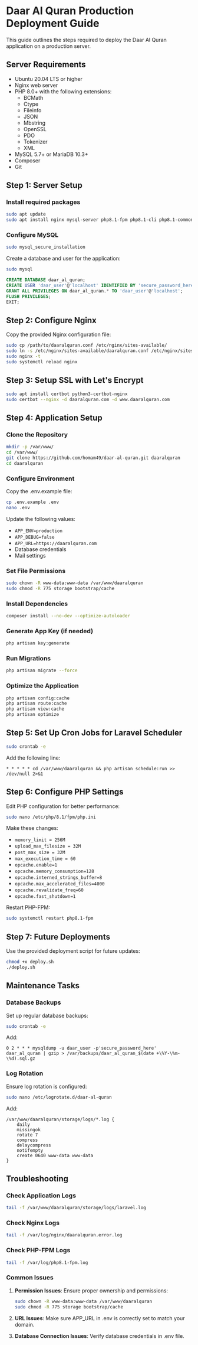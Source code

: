 # Daar Al Quran Production Deployment Guide

This guide outlines the steps required to deploy the Daar Al Quran application on a production server.

## Server Requirements

- Ubuntu 20.04 LTS or higher
- Nginx web server
- PHP 8.0+ with the following extensions:
  - BCMath
  - Ctype
  - Fileinfo
  - JSON
  - Mbstring
  - OpenSSL
  - PDO
  - Tokenizer
  - XML
- MySQL 5.7+ or MariaDB 10.3+
- Composer
- Git

## Step 1: Server Setup

### Install required packages

```bash
sudo apt update
sudo apt install nginx mysql-server php8.1-fpm php8.1-cli php8.1-common php8.1-mysql php8.1-zip php8.1-gd php8.1-mbstring php8.1-curl php8.1-xml php8.1-bcmath php8.1-intl php8.1-readline php8.1-ldap php8.1-msgpack php8.1-igbinary php8.1-redis composer git
```

### Configure MySQL

```bash
sudo mysql_secure_installation
```

Create a database and user for the application:

```bash
sudo mysql
```

```sql
CREATE DATABASE daar_al_quran;
CREATE USER 'daar_user'@'localhost' IDENTIFIED BY 'secure_password_here';
GRANT ALL PRIVILEGES ON daar_al_quran.* TO 'daar_user'@'localhost';
FLUSH PRIVILEGES;
EXIT;
```

## Step 2: Configure Nginx

Copy the provided Nginx configuration file:

```bash
sudo cp /path/to/daaralquran.conf /etc/nginx/sites-available/
sudo ln -s /etc/nginx/sites-available/daaralquran.conf /etc/nginx/sites-enabled/
sudo nginx -t
sudo systemctl reload nginx
```

## Step 3: Setup SSL with Let's Encrypt

```bash
sudo apt install certbot python3-certbot-nginx
sudo certbot --nginx -d daaralquran.com -d www.daaralquran.com
```

## Step 4: Application Setup

### Clone the Repository

```bash
mkdir -p /var/www/
cd /var/www/
git clone https://github.com/homam49/daar-al-quran.git daaralquran
cd daaralquran
```

### Configure Environment

Copy the .env.example file:

```bash
cp .env.example .env
nano .env
```

Update the following values:
- `APP_ENV=production`
- `APP_DEBUG=false`
- `APP_URL=https://daaralquran.com`
- Database credentials
- Mail settings

### Set File Permissions

```bash
sudo chown -R www-data:www-data /var/www/daaralquran
sudo chmod -R 775 storage bootstrap/cache
```

### Install Dependencies

```bash
composer install --no-dev --optimize-autoloader
```

### Generate App Key (if needed)

```bash
php artisan key:generate
```

### Run Migrations

```bash
php artisan migrate --force
```

### Optimize the Application

```bash
php artisan config:cache
php artisan route:cache
php artisan view:cache
php artisan optimize
```

## Step 5: Set Up Cron Jobs for Laravel Scheduler

```bash
sudo crontab -e
```

Add the following line:

```
* * * * * cd /var/www/daaralquran && php artisan schedule:run >> /dev/null 2>&1
```

## Step 6: Configure PHP Settings

Edit PHP configuration for better performance:

```bash
sudo nano /etc/php/8.1/fpm/php.ini
```

Make these changes:
- `memory_limit = 256M`
- `upload_max_filesize = 32M`
- `post_max_size = 32M`
- `max_execution_time = 60`
- `opcache.enable=1`
- `opcache.memory_consumption=128`
- `opcache.interned_strings_buffer=8`
- `opcache.max_accelerated_files=4000`
- `opcache.revalidate_freq=60`
- `opcache.fast_shutdown=1`

Restart PHP-FPM:

```bash
sudo systemctl restart php8.1-fpm
```

## Step 7: Future Deployments

Use the provided deployment script for future updates:

```bash
chmod +x deploy.sh
./deploy.sh
```

## Maintenance Tasks

### Database Backups

Set up regular database backups:

```bash
sudo crontab -e
```

Add:

```
0 2 * * * mysqldump -u daar_user -p'secure_password_here' daar_al_quran | gzip > /var/backups/daar_al_quran_$(date +\%Y-\%m-\%d).sql.gz
```

### Log Rotation

Ensure log rotation is configured:

```bash
sudo nano /etc/logrotate.d/daar-al-quran
```

Add:

```
/var/www/daaralquran/storage/logs/*.log {
    daily
    missingok
    rotate 7
    compress
    delaycompress
    notifempty
    create 0640 www-data www-data
}
```

## Troubleshooting

### Check Application Logs

```bash
tail -f /var/www/daaralquran/storage/logs/laravel.log
```

### Check Nginx Logs

```bash
tail -f /var/log/nginx/daaralquran.error.log
```

### Check PHP-FPM Logs

```bash
tail -f /var/log/php8.1-fpm.log
```

### Common Issues

1. **Permission Issues**: Ensure proper ownership and permissions:
   ```bash
   sudo chown -R www-data:www-data /var/www/daaralquran
   sudo chmod -R 775 storage bootstrap/cache
   ```

2. **URL Issues**: Make sure APP_URL in .env is correctly set to match your domain.

3. **Database Connection Issues**: Verify database credentials in .env file. 